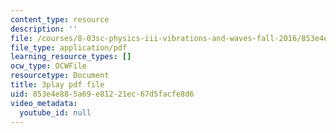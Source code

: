 ```yaml
---
content_type: resource
description: ''
file: /courses/8-03sc-physics-iii-vibrations-and-waves-fall-2016/853e4e885a69e81221ec67d5facfe8d6_sBKHUPDUI1o.pdf
file_type: application/pdf
learning_resource_types: []
ocw_type: OCWFile
resourcetype: Document
title: 3play pdf file
uid: 853e4e88-5a69-e812-21ec-67d5facfe8d6
video_metadata:
  youtube_id: null
---
```

